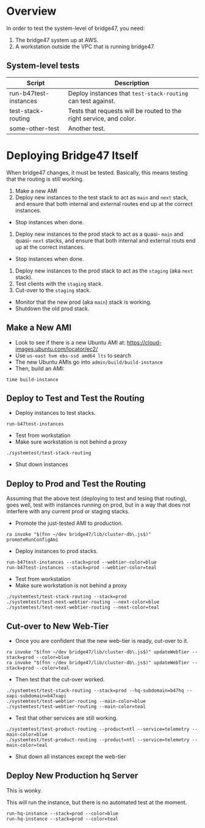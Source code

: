 
Overview
========

In order to test the system-level of bridge47, you need:

1. The bridge47 system up at AWS.
1. A workstation outside the VPC that is running bridge47.

System-level tests
------------------

| Script | Description |
| ------ | ----------- |
| run-b47test-instances | Deploy instances that `test-stack-routing` can test against. |
| test-stack-routing | Tests that requests will be routed to the right service, and color. |
| some-other-test    | Another test. |

Deploying Bridge47 Itself
=========================

When bridge47 changes, it must be tested. Basically, this means testing that the routing is
still working.

1. Make a new AMI
1. Deploy new instances to the test stack to act as `main` and `next` stack, and ensure that
   both internal and external routes end up at the correct instances.
 *  Stop instances when done.
1. Deploy new instances to the prod stack to act as a quasi- `main` and quasi- `next` stacks,
   and ensure that both internal and external routs end up at the correct instances.
 *  Stop instances when done.
1. Deploy new instances to the prod stack to act as the `staging` (aka `next` stack).
1. Test clients with the `staging` stack.
1. Cut-over to the `staging` stack.
 *  Monitor that the new prod (aka `main`) stack is working.
 *  Shutdown the old prod stack.

Make a New AMI
--------------

* Look to see if there is a new Ubuntu AMI at: https://cloud-images.ubuntu.com/locator/ec2/
 * Use `us-east hvm ebs-ssd amd64 lts` to search
 * The new Ubuntu AMIs go into `admin/build/build-instance`
* Then, build an AMI:

```
time build-instance
```

Deploy to Test and Test the Routing
-----------------------------------

* Deploy instances to test stacks.

```
run-b47test-instances
```

* Test from workstation
 * Make sure workstation is not behind a proxy

```
./systemtest/test-stack-routing
```

* Shut down instances

Deploy to Prod and Test the Routing
-----------------------------------

Assuming that the above test (deploying to test and tesing that routing), goes well,
test with instances running on prod, but in a way that does not interfere with
any current prod or staging stacks.

* Promote the just-tested AMI to production.

```
ra invoke "$(fnn ~/dev bridge47/lib/cluster-db\.js$)" promoteRunConfigAmi
```

* Deploy instances to prod stacks.

```
run-b47test-instances --stack=prod --webtier-color=blue
run-b47test-instances --stack=prod --webtier-color=teal
```

* Test from workstation
 * Make sure workstation is not behind a proxy

```
./systemtest/test-stack-routing --stack=prod
./systemtest/test-next-webtier-routing --next-color=blue
./systemtest/test-next-webtier-routing --next-color=teal
```


Cut-over to New Web-Tier
------------------------

* Once you are confident that the new web-tier is ready, cut-over to it.

```
ra invoke "$(fnn ~/dev bridge47/lib/cluster-db\.js$)" updateWebTier --stack=prod --color=blue
ra invoke "$(fnn ~/dev bridge47/lib/cluster-db\.js$)" updateWebTier --stack=prod --color=teal
```

* Then test that the cut-over worked.

```
./systemtest/test-stack-routing --stack=prod --hq-subdomain=b47hq --xapi-subdomain=b47xapi
./systemtest/test-webtier-routing --main-color=blue
./systemtest/test-webtier-routing --main-color=teal
```

* Test that other services are still working.

```
./systemtest/test-product-routing --product=ntl --service=telemetry --main-color=blue
./systemtest/test-product-routing --product=ntl --service=telemetry --main-color=teal
```

* Shut down all instances except the web-tier

Deploy New Production hq Server
-------------------------------

This is wonky.

This will run the instance, but there is no automated test at the moment.

```
run-hq-instance --stack=prod --color=blue
run-hq-instance --stack=prod --color=teal
```

